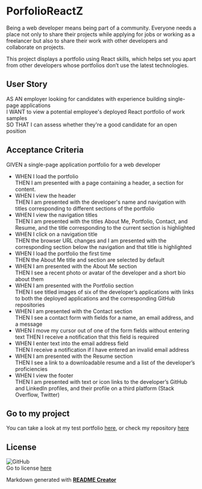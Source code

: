 # PorfolioReactZ

Being a web developer means being part of a community. Everyone needs a place not only to share their projects while applying for jobs or working as a freelancer but also to share their work with other developers and collaborate on projects.

This project displays a portfolio using React skills, which helps set you apart from other developers whose portfolios don’t use the latest technologies.


## User Story

AS AN employer looking for candidates with experience building single-page applications<br>
I WANT to view a potential employee's deployed React portfolio of work samples<br>
SO THAT I can assess whether they're a good candidate for an open position


## Acceptance Criteria

GIVEN a single-page application portfolio for a web developer
* WHEN I load the portfolio<br>
THEN I am presented with a page containing a header, a section for content.
* WHEN I view the header<br>
THEN I am presented with the developer's name and navigation with titles corresponding to different sections of the portfolio
* WHEN I view the navigation titles<br>
THEN I am presented with the titles About Me, Portfolio, Contact, and Resume, and the title corresponding to the current section is highlighted
* WHEN I click on a navigation title<br>
THEN the browser URL changes and I am presented with the corresponding section below the navigation and that title is highlighted
* WHEN I load the portfolio the first time<br>
THEN the About Me title and section are selected by default
* WHEN I am presented with the About Me section<br>
THEN I see a recent photo or avatar of the developer and a short bio about them
* WHEN I am presented with the Portfolio section<br>
THEN I see titled images of six of the developer’s applications with links to both the deployed applications and the corresponding GitHub repositories
* WHEN I am presented with the Contact section<br>
THEN I see a contact form with fields for a name, an email address, and a message
* WHEN I move my cursor out of one of the form fields without entering text
THEN I receive a notification that this field is required
* WHEN I enter text into the email address field<br>
THEN I receive a notification if I have entered an invalid email address
* WHEN I am presented with the Resume section<br>
THEN I see a link to a downloadable resume and a list of the developer’s proficiencies
* WHEN I view the footer<br>
THEN I am presented with text or icon links to the developer’s GitHub and LinkedIn profiles, and their profile on a third platform (Stack Overflow, Twitter)


## Go to my project
  
You can take a look at my test portfolio [here](https://porfolioreactz.onrender.com/), or check my repository [here](https://github.com/VanZittle/PorfolioReactZ)


## License
![GitHub](https://img.shields.io/github/license/VanZittle/PorfolioReactZ?style=for-the-badge)<br> Go to license [here](https://github.com/VanZittle/PorfolioReactZ/blob/main/LICENSE)
  
Markdown generated with **[README Creator](https://github.com/VanZittle/module9-challenge-ReadmeGenerator)**
